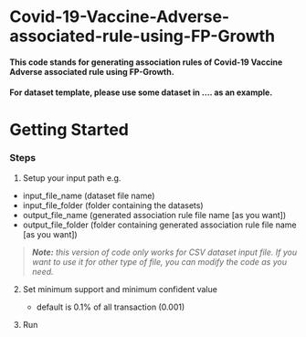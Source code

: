 # Covid-19-Vaccine-Adverse-associated-rule-using-FP-Growth
#### This code stands for generating association rules of Covid-19 Vaccine Adverse associated rule using FP-Growth.
#### For dataset template, please use some dataset in .... as an example.

# Getting Started
### Steps
1. Setup your input path e.g. 
  * input_file_name   (dataset file name)
  * input_file_folder   (folder containing the datasets)
  * output_file_name   (generated association rule file name [as you want])
  * output_file_folder   (folder containing generated association rule file name [as you want])
> _**Note:** this version of code only works for CSV dataset input file. If you want to use it for other type of file, you can modify the code as you need._

2. Set minimum support and minimum confident value 
   * default is 0.1% of all transaction (0.001)

3. Run
